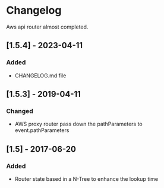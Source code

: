# Changelog

Aws api router almost completed.


## [1.5.4] - 2023-04-11

### Added

-  CHANGELOG.md file

## [1.5.3] - 2019-04-11


### Changed

- AWS proxy router pass down the pathParameters to event.pathParameters


## [1.5] - 2017-06-20

### Added

- Router state based in a N-Tree to enhance the lookup time